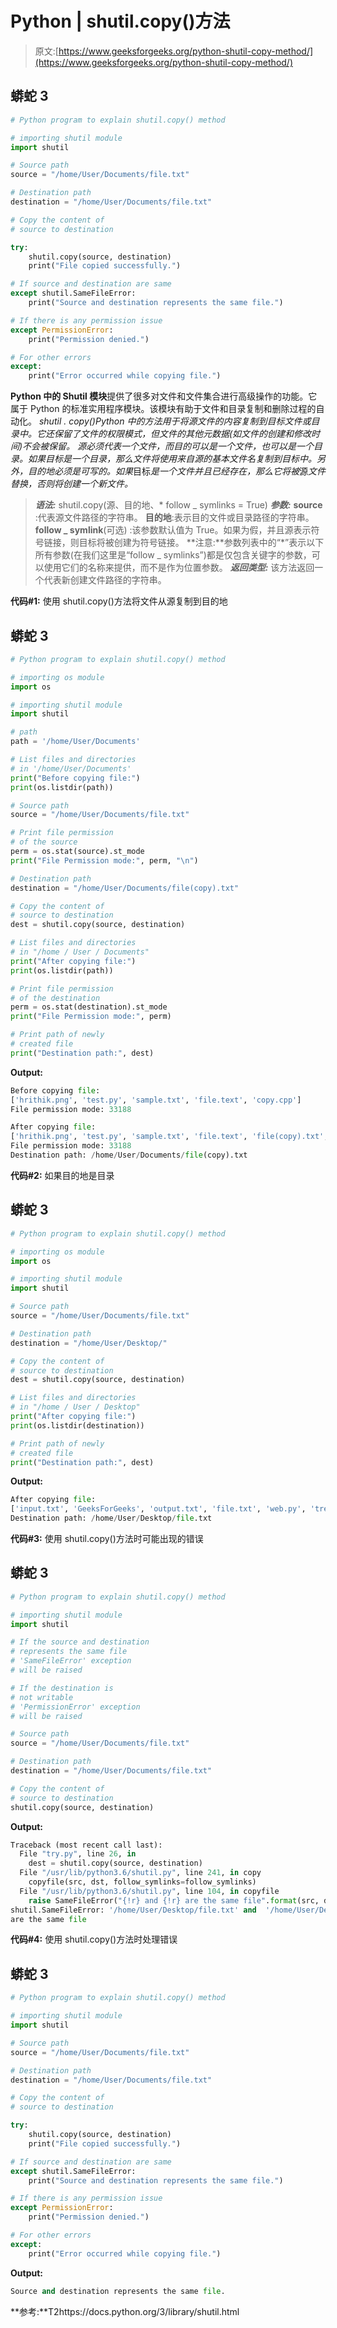 # Python | shutil.copy()方法

> 原文:[https://www.geeksforgeeks.org/python-shutil-copy-method/](https://www.geeksforgeeks.org/python-shutil-copy-method/)

## 蟒蛇 3

```py
# Python program to explain shutil.copy() method

# importing shutil module
import shutil

# Source path
source = "/home/User/Documents/file.txt"

# Destination path
destination = "/home/User/Documents/file.txt"

# Copy the content of
# source to destination

try:
    shutil.copy(source, destination)
    print("File copied successfully.")

# If source and destination are same
except shutil.SameFileError:
    print("Source and destination represents the same file.")

# If there is any permission issue
except PermissionError:
    print("Permission denied.")

# For other errors
except:
    print("Error occurred while copying file.")
```

**Python 中的 Shutil 模块**提供了很多对文件和文件集合进行高级操作的功能。它属于 Python 的标准实用程序模块。该模块有助于文件和目录复制和删除过程的自动化。
***shutil . copy()***Python 中的方法用于将*源文件的内容复制到*目标*文件或目录中。它还保留了文件的权限模式，但文件的其他元数据(如文件的创建和修改时间)不会被保留。
*源*必须代表一个文件，而*目的*可以是一个文件，也可以是一个目录。如果目标是一个目录，那么文件将使用来自源的基本文件名复制到目标中。另外，*目的地*必须是可写的。如果*目标*是一个文件并且已经存在，那么它将被*源*文件替换，否则将创建一个新文件。* 

> ***语法:*** shutil.copy(源、目的地、* follow _ symlinks = True)
> ***参数:***
> **source** :代表源文件路径的字符串。
> **目的地**:表示目的文件或目录路径的字符串。
> **follow _ symlink**(可选) :该参数默认值为 True。如果为假，并且源表示符号链接，则目标将被创建为符号链接。
> **注意:**参数列表中的“*”表示以下所有参数(在我们这里是“follow _ symlinks”)都是仅包含关键字的参数，可以使用它们的名称来提供，而不是作为位置参数。
> ***返回类型:*** 该方法返回一个代表新创建文件路径的字符串。

**代码#1:** 使用 shutil.copy()方法将文件从源复制到目的地

## 蟒蛇 3

```py
# Python program to explain shutil.copy() method

# importing os module
import os

# importing shutil module
import shutil

# path
path = '/home/User/Documents'

# List files and directories
# in '/home/User/Documents'
print("Before copying file:")
print(os.listdir(path))

# Source path
source = "/home/User/Documents/file.txt"

# Print file permission
# of the source
perm = os.stat(source).st_mode
print("File Permission mode:", perm, "\n")

# Destination path
destination = "/home/User/Documents/file(copy).txt"

# Copy the content of
# source to destination
dest = shutil.copy(source, destination)

# List files and directories
# in "/home / User / Documents"
print("After copying file:")
print(os.listdir(path))

# Print file permission
# of the destination
perm = os.stat(destination).st_mode
print("File Permission mode:", perm)

# Print path of newly
# created file
print("Destination path:", dest)
```

**Output:** 

```py
Before copying file:
['hrithik.png', 'test.py', 'sample.txt', 'file.text', 'copy.cpp']
File permission mode: 33188

After copying file:
['hrithik.png', 'test.py', 'sample.txt', 'file.text', 'file(copy).txt', 'copy.cpp']
File permission mode: 33188 
Destination path: /home/User/Documents/file(copy).txt
```

**代码#2:** 如果目的地是目录

## 蟒蛇 3

```py
# Python program to explain shutil.copy() method

# importing os module
import os

# importing shutil module
import shutil

# Source path
source = "/home/User/Documents/file.txt"

# Destination path
destination = "/home/User/Desktop/"

# Copy the content of
# source to destination
dest = shutil.copy(source, destination)

# List files and directories
# in "/home / User / Desktop"
print("After copying file:")
print(os.listdir(destination))

# Print path of newly
# created file
print("Destination path:", dest)
```

**Output:** 

```py
After copying file:
['input.txt', 'GeeksForGeeks', 'output.txt', 'file.txt', 'web.py', 'tree.cpp']
Destination path: /home/User/Desktop/file.txt
```

**代码#3:** 使用 shutil.copy()方法时可能出现的错误

## 蟒蛇 3

```py
# Python program to explain shutil.copy() method

# importing shutil module
import shutil

# If the source and destination
# represents the same file
# 'SameFileError' exception
# will be raised

# If the destination is
# not writable
# 'PermissionError' exception
# will be raised

# Source path
source = "/home/User/Documents/file.txt"

# Destination path
destination = "/home/User/Documents/file.txt"

# Copy the content of
# source to destination
shutil.copy(source, destination)
```

**Output:** 

```py
Traceback (most recent call last):
  File "try.py", line 26, in 
    dest = shutil.copy(source, destination)
  File "/usr/lib/python3.6/shutil.py", line 241, in copy
    copyfile(src, dst, follow_symlinks=follow_symlinks)
  File "/usr/lib/python3.6/shutil.py", line 104, in copyfile
    raise SameFileError("{!r} and {!r} are the same file".format(src, dst))
shutil.SameFileError: '/home/User/Desktop/file.txt' and  '/home/User/Desktop/file.txt'
are the same file
```

**代码#4:** 使用 shutil.copy()方法时处理错误

## 蟒蛇 3

```py
# Python program to explain shutil.copy() method

# importing shutil module
import shutil

# Source path
source = "/home/User/Documents/file.txt"

# Destination path
destination = "/home/User/Documents/file.txt"

# Copy the content of
# source to destination

try:
    shutil.copy(source, destination)
    print("File copied successfully.")

# If source and destination are same
except shutil.SameFileError:
    print("Source and destination represents the same file.")

# If there is any permission issue
except PermissionError:
    print("Permission denied.")

# For other errors
except:
    print("Error occurred while copying file.")
```

**Output:** 

```py
Source and destination represents the same file.
```

**参考:**T2https://docs.python.org/3/library/shutil.html